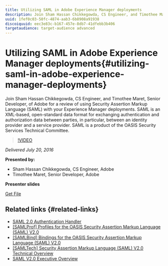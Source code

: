 ```yaml
---
title: Utilizing SAML in Adobe Experience Manager deployments
description: Join Sham Hassan Chikkegowda, CS Engineer, and Timothee Maret, Senior Developer, of Adobe for a review of using Security Assertion Markup Language (SAML) with your Experience Manager deployments. SAML is an XML-based, open-standard data format for exchanging authentication and authorization data between parties, in particular, between an identity provider and a service provider.  SAML is a product of the OASIS Security Services Technical Committee.
uuid: 1fef0c03-50fc-4874-aab3-6b8908a91938
discoiquuid: eec3e83c-b167-457e-8db7-41dfebb3b406
targetaudience: target-audience advanced
---
```

# Utilizing SAML in Adobe Experience Manager deployments{#utilizing-saml-in-adobe-experience-manager-deployments}

Join Sham Hassan Chikkegowda, CS Engineer, and Timothee Maret, Senior Developer, of Adobe for a review of using Security Assertion Markup Language (SAML) with your Experience Manager deployments. SAML is an XML-based, open-standard data format for exchanging authentication and authorization data between parties, in particular, between an identity provider and a service provider.  SAML is a product of the OASIS Security Services Technical Committee.

>[!VIDEO](https://video.tv.adobe.com/v/19299/?quality=9)

*Delivered July 20, 2016*

**Presented by:**

* Sham Hassan Chikkegowda, CS Engineer, Adobe
* Timothee Maret, Senior Developer, Adobe

**Presenter slides**

[Get File](assets/aem-gems-072016-saml.pdf)

## Related links {#related-links}

* [SAML 2.0 Authentication Handler](https://docs.adobe.com/docs/en/aem/6-2/administer/security/saml-2-0-authenticationhandler.html)
* [[SAMLProf] Profiles for the OASIS Security Assertion Markup Language (SAML) V2.0](https://docs.oasis-open.org/security/saml/v2.0/saml-profiles-2.0-os.pdf)
* [[SAMLBind] Bindings for the OASIS Security Assertion Markup Language (SAML) V2.0](https://docs.oasis-open.org/security/saml/v2.0/saml-bindings-2.0-os.pdf)
* [[SAMLTech] Security Assertion Markup Language (SAML) V2.0 Technical Overview](https://www.oasis-open.org/committees/download.php/27819/sstc-saml-tech-overview-2.0-cd-02.pdf)
* [SAML V2.0 Executive Overview](https://www.oasis-open.org/committees/download.php/13525/sstc-saml-exec-overview-2.0-cd-01-2col.pdf)